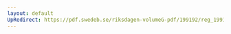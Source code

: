 ```yaml
---
layout: default
UpRedirect: https://pdf.swedeb.se/riksdagen-volumeG-pdf/199192/reg_199192/reg_199192_0252.pdf
---
```

